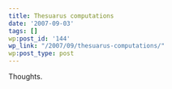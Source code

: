 ```yaml
---
title: Thesuarus computations
date: '2007-09-03'
tags: []
wp:post_id: '144'
wp_link: "/2007/09/thesuarus-computations/"
wp:post_type: post
---
```


Thoughts.
